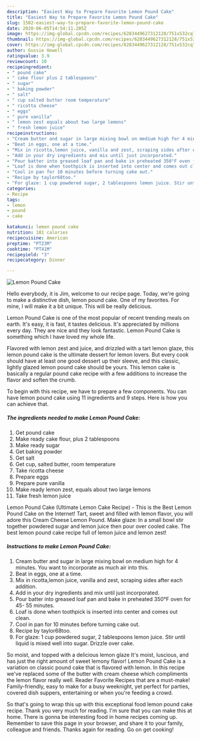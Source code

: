 ```yaml
---
description: "Easiest Way to Prepare Favorite Lemon Pound Cake"
title: "Easiest Way to Prepare Favorite Lemon Pound Cake"
slug: 1502-easiest-way-to-prepare-favorite-lemon-pound-cake
date: 2020-06-05T14:54:11.205Z
image: https://img-global.cpcdn.com/recipes/6283449627312128/751x532cq70/lemon-pound-cake-recipe-main-photo.jpg
thumbnail: https://img-global.cpcdn.com/recipes/6283449627312128/751x532cq70/lemon-pound-cake-recipe-main-photo.jpg
cover: https://img-global.cpcdn.com/recipes/6283449627312128/751x532cq70/lemon-pound-cake-recipe-main-photo.jpg
author: Gussie Howell
ratingvalue: 3.9
reviewcount: 10
recipeingredient:
- " pound cake"
- " cake flour plus 2 tablespoons"
- " sugar"
- " baking powder"
- " salt"
- " cup salted butter room temperature"
- " ricotta cheese"
- " eggs"
- " pure vanilla"
- " lemon zest equals about two large lemons"
- " fresh lemon juice"
recipeinstructions:
- "Cream butter and sugar in large mixing bowl on medium high for 4 minutes. You want to incorporate as much air into this."
- "Beat in eggs, one at a time."
- "Mix in ricotta,lemon juice, vanilla and zest, scraping sides after each addition."
- "Add in your dry ingredients and mix until just incorporated."
- "Pour batter into greased loaf pan and bake in preheated 350°F oven for 45- 55 minutes."
- "Loaf is done when toothpick is inserted into center and comes out clean."
- "Cool in pan for 10 minutes before turning cake out."
- "Recipe by taylor68too."
- "For glaze: 1 cup powdered sugar, 2 tablespoons lemon juice. Stir until liquid is mixed well into sugar. Drizzle over cake."
categories:
- Recipe
tags:
- lemon
- pound
- cake

katakunci: lemon pound cake 
nutrition: 181 calories
recipecuisine: American
preptime: "PT23M"
cooktime: "PT41M"
recipeyield: "3"
recipecategory: Dinner

---
```



![Lemon Pound Cake](https://img-global.cpcdn.com/recipes/6283449627312128/751x532cq70/lemon-pound-cake-recipe-main-photo.jpg)

Hello everybody, it is Jim, welcome to our recipe page. Today, we're going to make a distinctive dish, lemon pound cake. One of my favorites. For mine, I will make it a bit unique. This will be really delicious.

Lemon Pound Cake is one of the most popular of recent trending meals on earth. It's easy, it is fast, it tastes delicious. It's appreciated by millions every day. They are nice and they look fantastic. Lemon Pound Cake is something which I have loved my whole life.

Flavored with lemon zest and juice, and drizzled with a tart lemon glaze, this lemon pound cake is the ultimate dessert for lemon lovers. But every cook should have at least one good dessert up their sleeve, and this classic, lightly glazed lemon pound cake should be yours. This lemon cake is basically a regular pound cake recipe with a few additions to increase the flavor and soften the crumb.


To begin with this recipe, we have to prepare a few components. You can have lemon pound cake using 11 ingredients and 9 steps. Here is how you can achieve that.

<!--inarticleads1-->

##### The ingredients needed to make Lemon Pound Cake:

1. Get  pound cake
1. Make ready  cake flour, plus 2 tablespoons
1. Make ready  sugar
1. Get  baking powder
1. Get  salt
1. Get  cup, salted butter, room temperature
1. Take  ricotta cheese
1. Prepare  eggs
1. Prepare  pure vanilla
1. Make ready  lemon zest, equals about two large lemons
1. Take  fresh lemon juice


Lemon Pound Cake (Ultimate Lemon Cake Recipe) - This is the Best Lemon Pound Cake on the Internet! Tart, sweet and filled with lemon flavor, you will adore this Cream Cheese Lemon Pound. Make glaze: In a small bowl stir together powdered sugar and lemon juice then pour over cooled cake. The best lemon pound cake recipe full of lemon juice and lemon zest! 

<!--inarticleads2-->

##### Instructions to make Lemon Pound Cake:

1. Cream butter and sugar in large mixing bowl on medium high for 4 minutes. You want to incorporate as much air into this.
1. Beat in eggs, one at a time.
1. Mix in ricotta,lemon juice, vanilla and zest, scraping sides after each addition.
1. Add in your dry ingredients and mix until just incorporated.
1. Pour batter into greased loaf pan and bake in preheated 350°F oven for 45- 55 minutes.
1. Loaf is done when toothpick is inserted into center and comes out clean.
1. Cool in pan for 10 minutes before turning cake out.
1. Recipe by taylor68too.
1. For glaze: 1 cup powdered sugar, 2 tablespoons lemon juice. Stir until liquid is mixed well into sugar. Drizzle over cake.


So moist, and topped with a delicious lemon glaze It&#39;s moist, luscious, and has just the right amount of sweet lemony flavor! Lemon Pound Cake is a variation on classic pound cake that is flavored with lemon. In this recipe we&#39;ve replaced some of the butter with cream cheese which compliments the lemon flavor really well. Reader Favorite Recipes that are a must-make! Family-friendly, easy to make for a busy weeknight, yet perfect for parties, covered dish suppers, entertaining or when you&#39;re feeding a crowd. 

So that's going to wrap this up with this exceptional food lemon pound cake recipe. Thank you very much for reading. I'm sure that you can make this at home. There is gonna be interesting food in home recipes coming up. Remember to save this page in your browser, and share it to your family, colleague and friends. Thanks again for reading. Go on get cooking!
